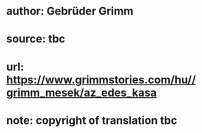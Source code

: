 # author: Gebrüder Grimm
# source: tbc
# url: https://www.grimmstories.com/hu//grimm_mesek/az_edes_kasa
# note: copyright of translation tbc


